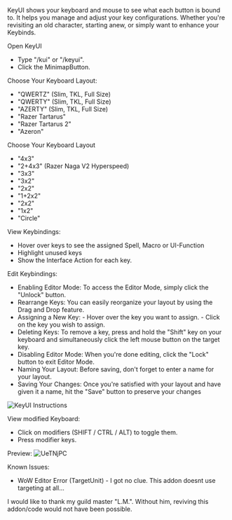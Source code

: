 KeyUI shows your keyboard and mouse to see what each button is bound to. It helps you manage and adjust your key configurations. Whether you're revisiting an old character, starting anew, or simply want to enhance your Keybinds.

Open KeyUI
- Type "/kui" or "/keyui".
- Click the MinimapButton.

Choose Your Keyboard Layout:
- "QWERTZ" (Slim, TKL, Full Size)
- "QWERTY" (Slim, TKL, Full Size)
- "AZERTY" (Slim, TKL, Full Size)
- "Razer Tartarus"
- "Razer Tartarus 2"
- "Azeron"

Choose Your Keyboard Layout
- "4x3"
- "2+4x3" (Razer Naga V2 Hyperspeed)
- "3x3"
- "3x2"
- "2x2"
- "1+2x2"
- "2x2"
- "1x2"
- "Circle"

View Keybindings:
- Hover over keys to see the assigned Spell, Macro or UI-Function
- Highlight unused keys
- Show the Interface Action for each key.

Edit Keybindings:
- Enabling Editor Mode: To access the Editor Mode, simply click the "Unlock" button.
- Rearrange Keys: You can easily reorganize your layout by using the Drag and Drop feature.
- Assigning a New Key:   - Hover over the key you want to assign.
                       - Click on the key you wish to assign.
- Deleting Keys: To remove a key, press and hold the "Shift" key on your keyboard and simultaneously click the left mouse button on the target key.
- Disabling Editor Mode: When you're done editing, click the "Lock" button to exit Editor Mode.
- Naming Your Layout: Before saving, don't forget to enter a name for your layout.
- Saving Your Changes: Once you're satisfied with your layout and have given it a name, hit the "Save" button to preserve your changes


![KeyUI Instructions](https://github.com/1onar/KeyUI/assets/52460200/ca5a9b94-db06-4166-8756-5bb55a463ac4)


View modified Keyboard:
- Click on modifiers (SHIFT / CTRL / ALT) to toggle them.
- Press modifier keys.


Preview:
![UeTNjPC](https://github.com/1onar/KeyUI/assets/52460200/c03e8c39-416b-4927-a9ca-9a72a58b73f9)


 
Known Issues:
- WoW Editor Error (TargetUnit) - I got no clue. This addon doesnt use targeting at all...

I would like to thank my guild master "L.M.". Without him, reviving this addon/code would not have been possible.

